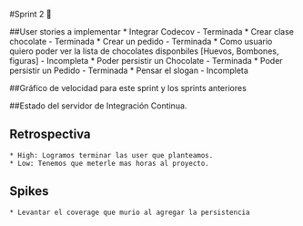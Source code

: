 #Sprint 2 :ocean:

##User stories a implementar
    * Integrar Codecov - Terminada
    * Crear clase chocolate - Terminada
    * Crear un pedido - Terminada
    * Como usuario quiero poder ver la lista de 
    chocolates disponbiles [Huevos, Bombones, figuras] - Incompleta
    * Poder persistir un Chocolate - Terminada
    * Poder persistir un Pedido - Terminada
    * Pensar el slogan - Incompleta

##Gráfico de velocidad para este sprint y los sprints anteriores

##Estado del servidor de Integración Continua. 

## Retrospectiva
    * High: Logramos terminar las user que planteamos.
    * Low: Tenemos que meterle mas horas al proyecto.
    
## Spikes
    * Levantar el coverage que murio al agregar la persistencia 
    